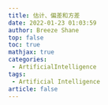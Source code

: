 ```yaml
---
title: 估计、偏差和方差
date: 2022-01-23 01:03:59
author: Breeze Shane
top: false
toc: true
mathjax: true
categories: 
 - ArtificialIntelligence
tags: 
 - Artificial Intelligence
article: false
---
```

